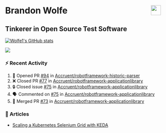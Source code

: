 Brandon Wolfe <a href="https://www.linkedin.com/in/brandon-wolfe1" target="_blank" rel="noreferrer"><img src="https://raw.githubusercontent.com/danielcranney/readme-generator/main/public/icons/socials/linkedin.svg" width="32" height="32" align="right"/></a>
==============================
Tinkerer in Open Source Test Software
-----------------------------

<p align="left"><a href="http://www.github.com/Wolfe1"><img src="https://github-readme-stats.vercel.app/api?username=Wolfe1&show_icons=true&hide=&count_private=true&title_color=0891b2&text_color=ffffff&icon_color=0891b2&bg_color=1c1917&hide_border=true&show_icons=true" alt="Wolfe1's GitHub stats" /></a></p>
<p align="left"><a href="http://www.github.com/Wolfe1"><img src="https://github-readme-streak-stats.herokuapp.com/?user=Wolfe1&stroke=ffffff&background=1c1917&ring=0891b2&fire=0891b2&currStreakNum=ffffff&currStreakLabel=0891b2&sideNums=ffffff&sideLabels=ffffff&dates=ffffff&hide_border=true" /></a></p>

### :zap: Recent Activity
<!--START_SECTION:activity-->
1. 💪 Opened PR [#94](https://github.com/Accruent/robotframework-historic-parser/pull/94) in [Accruent/robotframework-historic-parser](https://github.com/Accruent/robotframework-historic-parser)
2. ❌ Closed PR [#77](https://github.com/Accruent/robotframework-applicationlibrary/pull/77) in [Accruent/robotframework-applicationlibrary](https://github.com/Accruent/robotframework-applicationlibrary)
3. 🔒 Closed issue [#75](https://github.com/Accruent/robotframework-applicationlibrary/issues/75) in [Accruent/robotframework-applicationlibrary](https://github.com/Accruent/robotframework-applicationlibrary)
4. 🗣 Commented on [#75](https://github.com/Accruent/robotframework-applicationlibrary/issues/75#issuecomment-1612070759) in [Accruent/robotframework-applicationlibrary](https://github.com/Accruent/robotframework-applicationlibrary)
5. 🎉 Merged PR [#73](https://github.com/Accruent/robotframework-applicationlibrary/pull/73) in [Accruent/robotframework-applicationlibrary](https://github.com/Accruent/robotframework-applicationlibrary)
<!--END_SECTION:activity-->

### :newspaper: Articles
- [Scaling a Kubernetes Selenium Grid with KEDA](https://www.linkedin.com/pulse/scaling-kubernetes-selenium-grid-keda-brandon-wolfe)
